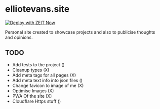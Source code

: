 # elliotevans.site

[![Deploy with ZEIT Now](https://zeit.co/button)](https://zeit.co/new/project?template=https://github.com/Elliot-Evans-95/elliotevans.site/tree/master)

Personal site created to showcase projects and also to publicise thoughts and opinions.

## TODO

- Add tests to the project ()
- Cleanup types (X)
- Add meta tags for all pages (X)
- Add meta text info into json files ()
- Change favicon to image of me (X)
- Optimise Images (X)
- PWA Of the site (X)
- Cloudflare Https stuff ()
